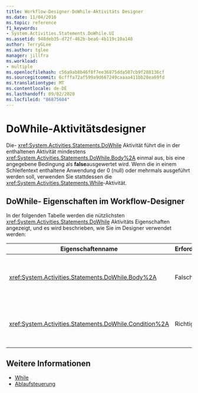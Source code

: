```yaml
---
title: Workflow-Designer-DoWhile-Aktivitäts Designer
ms.date: 11/04/2016
ms.topic: reference
f1_keywords:
- System.Activities.Statements.DoWhile.UI
ms.assetid: 948deb35-d72f-462b-bea6-4b119c10a148
author: TerryGLee
ms.author: tglee
manager: jillfra
ms.workload:
- multiple
ms.openlocfilehash: c56a9ab8b46f8f7ee36875dda507cb9f288136cf
ms.sourcegitcommit: 6cfffa72af599a9d667249caaaa411bb28ea69fd
ms.translationtype: MT
ms.contentlocale: de-DE
ms.lasthandoff: 09/02/2020
ms.locfileid: "86875604"
---
```

# <a name="dowhile-activity-designer"></a>DoWhile-Aktivitätsdesigner

Die- <xref:System.Activities.Statements.DoWhile> Aktivität führt die in der enthaltenen Aktivität mindestens <xref:System.Activities.Statements.DoWhile.Body%2A> einmal aus, bis eine angegebene Bedingung als **false**ausgewertet wird. Wenn die in einem Schleifentext enthaltene Anwendung der 0 (null) oder mehrmals ausgeführt werden soll, verwenden Sie stattdessen die <xref:System.Activities.Statements.While>-Aktivität.

## <a name="dowhile-properties-in-the-workflow-designer"></a>DoWhile- Eigenschaften im Workflow-Designer

In der folgenden Tabelle werden die nützlichsten <xref:System.Activities.Statements.DoWhile> Aktivitäts Eigenschaften angezeigt, und es wird beschrieben, wie Sie im Designer verwendet werden:

|Eigenschaftenname|Erforderlich|Verbrauch|
|-|--------------|-|
|<xref:System.Activities.Statements.DoWhile.Body%2A>|Falsch|Die Aktivität, die ausgeführt werden soll, während die Bedingung **true**ist. Um die-Aktivität hinzuzufügen, legen Sie <xref:System.Activities.Statements.DoWhile.Body%2A> eine Aktivität aus der Toolbox in das Feld **Body** mit dem Hinweis Text "Aktivität hier ablegen" des **DoWhile** -Aktivitäts Designers ab.|
|<xref:System.Activities.Statements.DoWhile.Condition%2A>|Richtig|Die Bedingung, die nach jedem Schleifendurchlauf ausgewertet werden soll. Um die festzulegen <xref:System.Activities.Statements.DoWhile.Condition%2A> , geben Sie im Feld **Bedingung** im **DoWhile** -Aktivitäts Designer oder im Eigenschaften Raster einen Visual Basic Ausdruck ein.|

## <a name="see-also"></a>Weitere Informationen

- [While](../workflow-designer/while-activity-designer.md)
- [Ablaufsteuerung](../workflow-designer/control-flow-activity-designers.md)